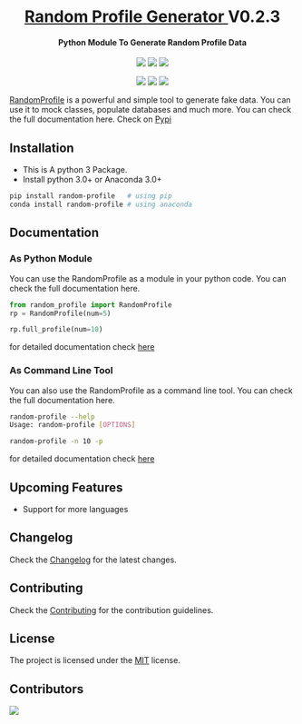 <h1 align="center">
  <a href="https://pypi.org/project/random-profile/">
  Random Profile Generator
  </a>
  V0.2.3
</h1>

<h4 align="center">Python Module To Generate Random Profile Data</h4>

<p align="center">
<img src="https://img.shields.io/pypi/v/random-profile.svg">
<img src="https://img.shields.io/pypi/pyversions/random-profile.svg">
<img src="https://img.shields.io/pypi/l/random-profile.svg">

</p>
<p align="center">
<img src="https://img.shields.io/pypi/dd/random-profile.svg">
<img src="https://img.shields.io/pypi/dw/random-profile.svg">
<img src="https://img.shields.io/pypi/dm/random-profile.svg">
</p>

[RandomProfile](https://pypi.org/project/random-profile/) is a powerful and simple tool to generate fake data. You can use it to mock classes, populate databases and much more. You can check the full documentation here. Check on [Pypi](https://pypi.org/project/random-profile/)

## Installation

- This is A python 3 Package.
- Install python 3.0+ or Anaconda 3.0+

```bash
pip install random-profile   # using pip
conda install random-profile # using anaconda
```

## Documentation

### As Python Module
You can use the RandomProfile as a module in your python code. You can check the full documentation here.

```python
from random_profile import RandomProfile
rp = RandomProfile(num=5)

rp.full_profile(num=10)
```

for detailed documentation check [here](https://randomprofilegenerator.readthedocs.io/)

### As Command Line Tool
You can also use the RandomProfile as a command line tool. You can check the full documentation here.

```bash
random-profile --help
Usage: random-profile [OPTIONS]
```

```bash
random-profile -n 10 -p
```

for detailed documentation check [here](https://randomprofilegenerator.readthedocs.io/)

## Upcoming Features

- Support for more languages

## Changelog

Check the [Changelog](/CHANGELOG.md) for the latest changes.

## Contributing

Check the [Contributing](/CONTRIBUTING.md) for the contribution guidelines.

## License

The project is licensed under the <a href="/LICENSE">MIT</a> license. 

## Contributors

<a href="https://github.com/codePerfectPlus/awesomeScripts/graphs/contributors">
  <img src="https://contrib.rocks/image?repo=codePerfectPlus/randomprofilegenerator" />
</a>
